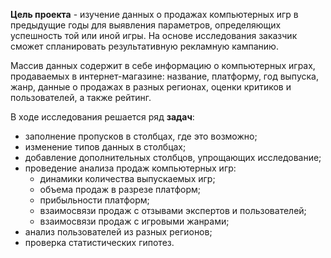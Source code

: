 **Цель проекта** - изучение данных о продажах компьютерных игр в предыдущие годы для выявления параметров, определяющих успешность той или иной игры. На основе исследования заказчик сможет спланировать результативную рекламную кампанию.

Массив данных содержит в себе информацию о компьютерных играх, продаваемых в интернет-магазине: название, платформу, год выпуска, жанр, данные о продажах в разных регионах, оценки критиков и пользователей, а также рейтинг. 

В ходе исследования решается ряд **задач**:
- заполнение пропусков в столбцах, где это возможно; 
- изменение типов данных в столбцах;
- добавление дополнительных столбцов, упрощающих исследование;
- проведение анализа продаж компьютерных игр:
    + динамики количества выпускаемых игр;
    + объема продаж в разрезе платформ;
    + прибыльности платформ;
    + взаимосвязи продаж с отзывами экспертов и пользователей;
    + взаимосвязи продаж с игровыми жанрами;
- анализ пользователей из разных регионов;
- проверка статистических гипотез.
